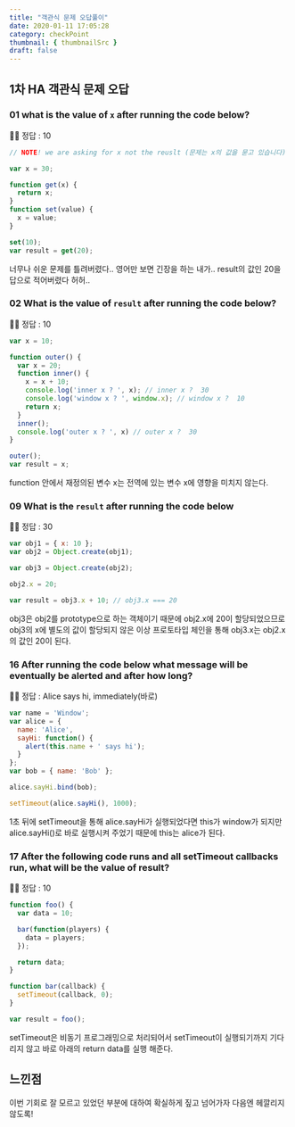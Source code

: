 ```yaml
---
title: "객관식 문제 오답풀이"
date: 2020-01-11 17:05:28
category: checkPoint
thumbnail: { thumbnailSrc }
draft: false
---
```


## 1차 HA 객관식 문제 오답
### 01 what is the value of `x` after running the code below?
🧚‍♀️ 정답 : 10
```js
// NOTE! we are asking for x not the reuslt (문제는 x의 값을 묻고 있습니다)

var x = 30;

function get(x) {
  return x;
}
function set(value) {
  x = value;
}

set(10);
var result = get(20);
```

너무나 쉬운 문제를 틀려버렸다.. 영어만 보면 긴장을 하는 내가.. result의 값인 20을 답으로 적어버렸다 허허..

### 02 What is the value of `result` after running the code below?
🧚‍♀️ 정답 : 10
```js
var x = 10;

function outer() {
  var x = 20;
  function inner() {
    x = x + 10;
    console.log('inner x ? ', x); // inner x ?  30
    console.log('window x ? ', window.x); // window x ?  10
    return x;
  }
  inner();
  console.log('outer x ? ', x) // outer x ?  30
}

outer();
var result = x;
```

function 안에서 재정의된 변수 x는 전역에 있는 변수 x에 영향을 미치지 않는다.

### 09 What is the `result` after running the code below
🧚‍♀️ 정답 : 30

```js
var obj1 = { x: 10 };
var obj2 = Object.create(obj1);

var obj3 = Object.create(obj2);

obj2.x = 20;

var result = obj3.x + 10; // obj3.x === 20
```

obj3은 obj2를 prototype으로 하는 객체이기 때문에 obj2.x에 20이 할당되었으므로 obj3의 x에 별도의 값이 할당되지 않은 이상 프로토타입 체인을 통해 obj3.x는 obj2.x의 값인 20이 된다.

### 16 After running the code below what message will be eventually be alerted and after how long?
🧚‍♀️ 정답 : Alice says hi, immediately(바로)

```js
var name = 'Window';
var alice = {
  name: 'Alice',
  sayHi: function() {
    alert(this.name + ' says hi');
  }
};
var bob = { name: 'Bob' };

alice.sayHi.bind(bob);

setTimeout(alice.sayHi(), 1000);
```

1초 뒤에 setTimeout을 통해 alice.sayHi가 실행되었다면 this가 window가 되지만 alice.sayHi()로 바로 실행시켜 주었기 때문에 this는 alice가 된다.

### 17 After the following code runs and all setTimeout callbacks run, what will be the value of result?
🧚‍♀️ 정답 : 10

```js
function foo() {
  var data = 10;

  bar(function(players) {
    data = players;
  });

  return data;
}

function bar(callback) {
  setTimeout(callback, 0);
}

var result = foo();
```

setTimeout은 비동기 프로그래밍으로 처리되어서 setTimeout이 실행되기까지 기다리지 않고 바로 아래의 return data를 실행 해준다.


## 느낀점
이번 기회로 잘 모르고 있었던 부분에 대하여 확실하게 짚고 넘어가자 다음엔 헤깔리지 않도록!

